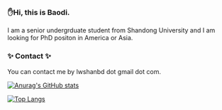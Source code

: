 ### ✋Hi, this is Baodi. 

I am a senior undergrduate student from Shandong University and I am looking for PhD positon in America or Asia.

### ✨ Contact ✨

You can contact me by lwshanbd dot gmail dot com.

[![Anurag's GitHub stats](https://github-readme-stats.vercel.app/api?username=lwshanbd&theme=cobalt&show_icons=true)](https://github.com/anuraghazra/github-readme-stats)

[![Top Langs](https://github-readme-stats.vercel.app/api/top-langs/?username=lwshanbd&layout=compact&theme=cobalt)](https://github.com/anuraghazra/github-readme-stats)


<!--
**lwshanbd/lwshanbd** is a ✨ _special_ ✨ repository because its `README.md` (this file) appears on your GitHub profile.

Here are some ideas to get you started:

- 🔭 I’m currently working on ...
- 🌱 I’m currently learning ...
- 👯 I’m looking to collaborate on ...
- 🤔 I’m looking for help with ...
- 💬 Ask me about ...
- 📫 How to reach me: ...
- 😄 Pronouns: ...
- ⚡ Fun fact: ...
-->
